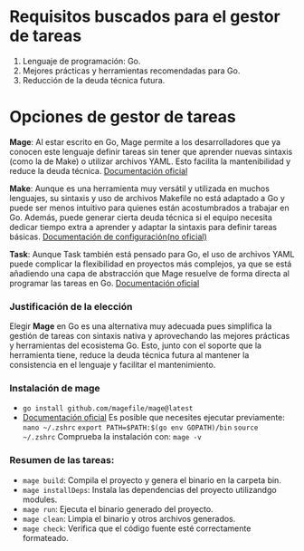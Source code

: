# Requisitos buscados para el gestor de tareas
1. Lenguaje de programación: Go.
2. Mejores prácticas y herramientas recomendadas para Go.
3. Reducción de la deuda técnica futura.

# Opciones de gestor de tareas

**Mage**: Al estar escrito en Go, Mage permite a los desarrolladores que ya conocen este lenguaje definir tareas sin tener que aprender nuevas sintaxis (como la de Make) o utilizar archivos YAML. Esto facilita la mantenibilidad y reduce la deuda técnica.
[Documentación oficial](https://github.com/magefile/mage)

**Make**: Aunque es una herramienta muy versátil y utilizada en muchos lenguajes, su sintaxis y uso de archivos Makefile no está adaptado a Go y puede ser menos intuitivo para quienes están acostumbrados a trabajar en Go. Además, puede generar cierta deuda técnica si el equipo necesita dedicar tiempo extra a aprender y adaptar la sintaxis para definir tareas básicas.
[Documentación de configuración(no oficial)](https://earthly.dev/blog/golang-makefile/)

**Task**: Aunque Task también está pensado para Go, el uso de archivos YAML puede complicar la flexibilidad en proyectos más complejos, ya que se está añadiendo una capa de abstracción que Mage resuelve de forma directa al programar las tareas en Go.
[Documentación oficial](https://taskfile.dev/)

### Justificación de la elección
Elegir **Mage** en Go es una alternativa muy adecuada pues simplifica la gestión de tareas con sintaxis nativa y aprovechando las mejores prácticas y herramientas del ecosistema Go. Esto, junto con el soporte que la herramienta tiene, reduce la deuda técnica futura al mantener la consistencia en el lenguaje y facilitar el mantenimiento.

### Instalación de mage
- `go install github.com/magefile/mage@latest`
- [Documentación oficial](https://github.com/magefile/mage)
Es posible que necesites ejecutar previamente:
`nano ~/.zshrc`
`export PATH=$PATH:$(go env GOPATH)/bin`
`source ~/.zshrc`
Comprueba la instalación con: `mage -v` 

### Resumen de las tareas:
- `mage build`: Compila el proyecto y genera el binario en la carpeta bin.
- `mage installDeps`: Instala las dependencias del proyecto utilizandgo modules.
- `mage run`: Ejecuta el binario generado del proyecto.
- `mage clean`: Limpia el binario y otros archivos generados.
- `mage check`: Verifica que el código fuente esté correctamente formateado.
